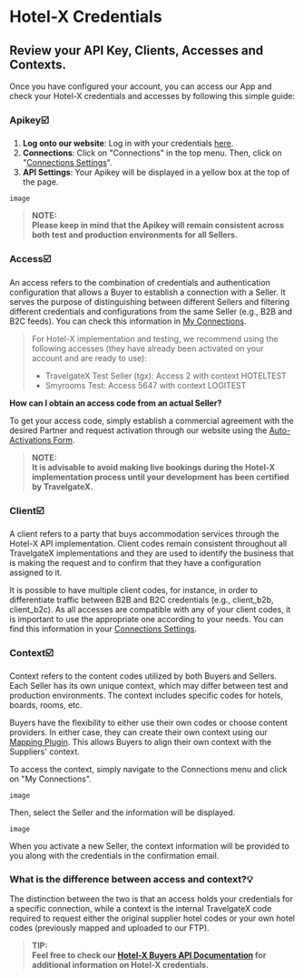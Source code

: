 ﻿---
sidebar_position: 8
---

# Hotel-X Credentials

## Review your API Key, Clients, Accesses and Contexts.

Once you have configured your account, you can access our App and check your Hotel-X credentials and accesses by following this simple guide:

### Apikey☑️
1. **Log onto our website**: Log in with your credentials [here](https://www.travelgatex.com/).
1. **Connections**: Click on "Connections" in the top menu. Then, click on "[Connections Settings](https://www.travelgatex.com/)".
1. **API Settings**: Your Apikey will be displayed in a yellow box at the top of the page.

```
image
```

>**NOTE:**\
>**Please keep in mind that the Apikey will remain consistent across both test and production environments for all Sellers.**

### Access☑️
An access refers to the combination of credentials and authentication configuration that allows a Buyer to establish a connection with a Seller. It serves the purpose of distinguishing between different Sellers and filtering different credentials and configurations from the same Seller (e.g., B2B and B2C feeds). You can check this information in [My Connections](https://app.travelgatex.com/connections/myconnections).

>For Hotel-X implementation and testing, we recommend using the following accesses (they have already been activated on your account and are ready to use):
>* TravelgateX Test Seller (tgx): Access 2 with context HOTELTEST
>* Smyrooms Test: Access 5647 with context LOGITEST

**How can I obtain an access code from an actual Seller?**

To get your access code, simply establish a commercial agreement with the desired Partner and request activation through our website using the [Auto-Activations Form](https://knowledge.travelgate.com/auto-activations-quickguide).

>**NOTE:**\
>**It is advisable to avoid making live bookings during the Hotel-X implementation process until your development has been certified by TravelgateX.**

### Client☑️

A client refers to a party that buys accommodation services through the Hotel-X API implementation. Client codes remain consistent throughout all TravelgateX implementations and they are used to identify the business that is making the request and to confirm that they have a configuration assigned to it.

It is possible to have multiple client codes, for instance, in order to differentiate traffic between B2B and B2C credentials (e.g., client_b2b, client_b2c). As all accesses are compatible with any of your client codes, it is important to use the appropriate one according to your needs. You can find this information in your [Connections Settings](https://knowledge.travelgate.com/connections-settings).

### Context☑️

Context refers to the content codes utilized by both Buyers and Sellers. Each Seller has its own unique context, which may differ between test and production environments. The context includes specific codes for hotels, boards, rooms, etc.

Buyers have the flexibility to either use their own codes or choose content providers. In either case, they can create their own context using our [Mapping Plugin](https://docs.travelgatex.com/connectiontypesbuyers/hotel-x/plugins/mapping/). This allows Buyers to align their own context with the Suppliers' context. 

To access the context, simply navigate to the Connections menu and click on "My Connections".

```
image
```

Then, select the Seller and the information will be displayed.

```
image
```

When you activate a new Seller, the context information will be provided to you along with the credentials in the confirmation email.

### What is the difference between access and context?💡
The distinction between the two is that an access holds your credentials for a specific connection, while a context is the internal TravelgateX code required to request either the original supplier hotel codes or your own hotel codes (previously mapped and uploaded to our FTP).

>**TIP:**\
>**Feel free to check our [Hotel-X Buyers API Documentation](https://docs.travelgatex.com/connectiontypesbuyers/hotel-x/concepts/basicconcepts/supplier-access-client-context/) for additional information on Hotel-X credentials.**